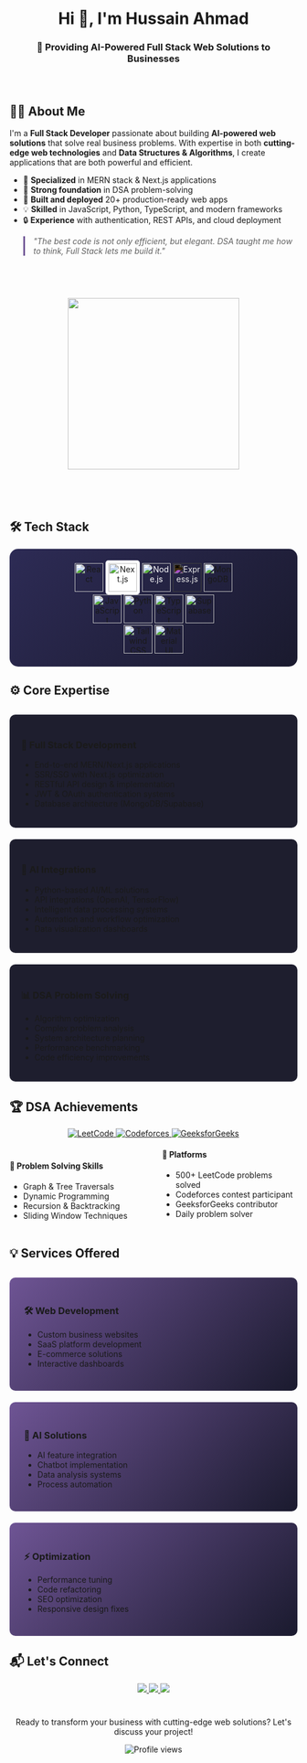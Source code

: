 <h1 align="center">Hi 👋, I'm Hussain Ahmad</h1>
<h3 align="center">🚀 Providing AI-Powered Full Stack Web Solutions to Businesses</h3>

<div align="center">
  <div style="display: flex; justify-content: center; gap: 60px; flex-wrap: wrap; align-items: center; margin: 40px 0;">
    <div style="text-align: left; max-width: 600px;">
      <h2>🧑‍💻 About Me</h2>
      <p>
        I'm a <strong>Full Stack Developer</strong> passionate about building <strong>AI-powered web solutions</strong> that solve real business problems. With expertise in both <strong>cutting-edge web technologies</strong> and <strong>Data Structures & Algorithms</strong>, I create applications that are both powerful and efficient.
      </p>
      <ul>
        <li>🔧 <strong>Specialized</strong> in MERN stack & Next.js applications</li>
        <li>🧠 <strong>Strong foundation</strong> in DSA problem-solving</li>
        <li>🚀 <strong>Built and deployed</strong> 20+ production-ready web apps</li>
        <li>💡 <strong>Skilled</strong> in JavaScript, Python, TypeScript, and modern frameworks</li>
        <li>🔒 <strong>Experience</strong> with authentication, REST APIs, and cloud deployment</li>
      </ul>
      <blockquote style="border-left: 3px solid #6e5494; padding-left: 15px; font-style: italic;">
        "The best code is not only efficient, but elegant. DSA taught me how to think, Full Stack lets me build it."
      </blockquote>
    </div>
    <div>
      <img src="https://media.giphy.com/media/qgQUggAC3Pfv687qPC/giphy.gif" width="300" />
    </div>
  </div>
</div>

<br>

## 🛠️ Tech Stack

<p align="center" style="background: linear-gradient(135deg, #2d2b55 0%, #1a1a2e 100%); padding: 20px; border-radius: 15px;">
  <img src="https://cdn.jsdelivr.net/gh/devicons/devicon/icons/react/react-original.svg" height="50" alt="React" title="React" />
  <img src="https://assets.vercel.com/image/upload/v1607554385/repositories/next-js/next-logo.png" height="50" alt="Next.js" title="Next.js" style="background:white; padding: 5px; border-radius: 5px;" />
  <img src="https://cdn.jsdelivr.net/gh/devicons/devicon/icons/nodejs/nodejs-original-wordmark.svg" height="50" alt="Node.js" title="Node.js" style="color:white;" />
  <img src="https://www.vectorlogo.zone/logos/expressjs/expressjs-ar21.svg" height="50" alt="Express.js" title="Express.js" style="filter: invert(1);" />
  <img src="https://cdn.jsdelivr.net/gh/devicons/devicon/icons/mongodb/mongodb-original.svg" height="50" alt="MongoDB" title="MongoDB" />
  <br>
  <img src="https://cdn.jsdelivr.net/gh/devicons/devicon/icons/javascript/javascript-original.svg" height="50" alt="JavaScript" title="JavaScript" />
  <img src="https://cdn.jsdelivr.net/gh/devicons/devicon/icons/python/python-original.svg" height="50" alt="Python" title="Python" />
  <img src="https://cdn.jsdelivr.net/gh/devicons/devicon/icons/typescript/typescript-original.svg" height="50" alt="TypeScript" title="TypeScript" />
  <img src="https://www.vectorlogo.zone/logos/supabase/supabase-icon.svg" height="50" alt="Supabase" title="Supabase" />
  <br>
  <img src="https://cdn.jsdelivr.net/gh/devicons/devicon/icons/tailwindcss/tailwindcss-plain.svg" height="50" alt="Tailwind CSS" title="Tailwind CSS" />
  <img src="https://cdn.jsdelivr.net/gh/devicons/devicon/icons/materialui/materialui-original.svg" height="50" alt="Material UI" title="Material UI" />
</p>

## ⚙️ Core Expertise

<div style="display: flex; flex-wrap: wrap; gap: 20px; justify-content: center; margin: 30px 0;">
  <div style="background: #1e1e2e; padding: 20px; border-radius: 10px; flex: 1; min-width: 300px;">
    <h3>🚀 Full Stack Development</h3>
    <ul>
      <li>End-to-end MERN/Next.js applications</li>
      <li>SSR/SSG with Next.js optimization</li>
      <li>RESTful API design & implementation</li>
      <li>JWT & OAuth authentication systems</li>
      <li>Database architecture (MongoDB/Supabase)</li>
    </ul>
  </div>
  
  <div style="background: #1e1e2e; padding: 20px; border-radius: 10px; flex: 1; min-width: 300px;">
    <h3>🧠 AI Integrations</h3>
    <ul>
      <li>Python-based AI/ML solutions</li>
      <li>API integrations (OpenAI, TensorFlow)</li>
      <li>Intelligent data processing systems</li>
      <li>Automation and workflow optimization</li>
      <li>Data visualization dashboards</li>
    </ul>
  </div>
  
  <div style="background: #1e1e2e; padding: 20px; border-radius: 10px; flex: 1; min-width: 300px;">
    <h3>📊 DSA Problem Solving</h3>
    <ul>
      <li>Algorithm optimization</li>
      <li>Complex problem analysis</li>
      <li>System architecture planning</li>
      <li>Performance benchmarking</li>
      <li>Code efficiency improvements</li>
    </ul>
  </div>
</div>

## 🏆 DSA Achievements

<p align="center">
  <a href="#">
    <img src="https://img.shields.io/badge/LeetCode-000000?style=for-the-badge&logo=LeetCode&logoColor=#d16c06" alt="LeetCode" />
  </a>
  <a href="#">
    <img src="https://img.shields.io/badge/Codeforces-445f9d?style=for-the-badge&logo=Codeforces&logoColor=white" alt="Codeforces" />
  </a>
  <a href="#">
    <img src="https://img.shields.io/badge/GeeksforGeeks-298D46?style=for-the-badge&logo=geeksforgeeks&logoColor=white" alt="GeeksforGeeks" />
  </a>
</p>

<div style="columns: 2; column-gap: 30px; margin-top: 20px;">
  <div>
    <h4>🧩 Problem Solving Skills</h4>
    <ul>
      <li>Graph & Tree Traversals</li>
      <li>Dynamic Programming</li>
      <li>Recursion & Backtracking</li>
      <li>Sliding Window Techniques</li>
    </ul>
  </div>
  <div>
    <h4>🏅 Platforms</h4>
    <ul>
      <li>500+ LeetCode problems solved</li>
      <li>Codeforces contest participant</li>
      <li>GeeksforGeeks contributor</li>
      <li>Daily problem solver</li>
    </ul>
  </div>
</div>

## 💡 Services Offered

<div style="display: grid; grid-template-columns: repeat(auto-fit, minmax(300px, 1fr)); gap: 20px; margin: 30px 0;">
  <div style="background: linear-gradient(135deg, #6e5494 0%, #1a1a2e 100%); padding: 25px; border-radius: 10px;">
    <h3>🛠️ Web Development</h3>
    <ul>
      <li>Custom business websites</li>
      <li>SaaS platform development</li>
      <li>E-commerce solutions</li>
      <li>Interactive dashboards</li>
    </ul>
  </div>
  
  <div style="background: linear-gradient(135deg, #6e5494 0%, #1a1a2e 100%); padding: 25px; border-radius: 10px;">
    <h3>🤖 AI Solutions</h3>
    <ul>
      <li>AI feature integration</li>
      <li>Chatbot implementation</li>
      <li>Data analysis systems</li>
      <li>Process automation</li>
    </ul>
  </div>
  
  <div style="background: linear-gradient(135deg, #6e5494 0%, #1a1a2e 100%); padding: 25px; border-radius: 10px;">
    <h3>⚡ Optimization</h3>
    <ul>
      <li>Performance tuning</li>
      <li>Code refactoring</li>
      <li>SEO optimization</li>
      <li>Responsive design fixes</li>
    </ul>
  </div>
</div>

## 📬 Let's Connect

<p align="center">
  <a href="mailto:your.hussainahmad.dev.17@gmail.com">
    <img src="https://img.shields.io/badge/Email_Me-D14836?style=for-the-badge&logo=gmail&logoColor=white&color=EA4335" />
  </a>
  <a href="https://www.linkedin.com/in/hussainahmaddev/">
    <img src="https://img.shields.io/badge/LinkedIn-0077B5?style=for-the-badge&logo=linkedin&logoColor=white&color=0A66C2" />
  </a>
  <a href="https://github.com/hussainahmad17/">
    <img src="https://img.shields.io/badge/GitHub-100000?style=for-the-badge&logo=github&logoColor=white&color=181717" />
  </a>
</p>

<div align="center" style="margin-top: 40px;">
  <p>Ready to transform your business with cutting-edge web solutions? Let's discuss your project!</p>
  <img src="https://komarev.com/ghpvc/?username=yourusername&label=Profile+Views&color=6e5494&style=flat" alt="Profile views" />
</div>
